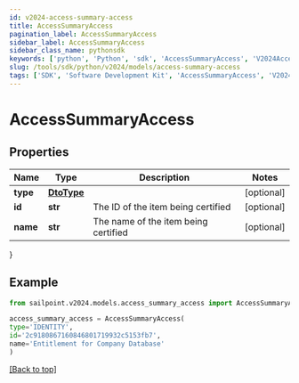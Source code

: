```yaml
---
id: v2024-access-summary-access
title: AccessSummaryAccess
pagination_label: AccessSummaryAccess
sidebar_label: AccessSummaryAccess
sidebar_class_name: pythonsdk
keywords: ['python', 'Python', 'sdk', 'AccessSummaryAccess', 'V2024AccessSummaryAccess'] 
slug: /tools/sdk/python/v2024/models/access-summary-access
tags: ['SDK', 'Software Development Kit', 'AccessSummaryAccess', 'V2024AccessSummaryAccess']
---
```


# AccessSummaryAccess


## Properties

Name | Type | Description | Notes
------------ | ------------- | ------------- | -------------
**type** | [**DtoType**](dto-type) |  | [optional] 
**id** | **str** | The ID of the item being certified | [optional] 
**name** | **str** | The name of the item being certified | [optional] 
}

## Example

```python
from sailpoint.v2024.models.access_summary_access import AccessSummaryAccess

access_summary_access = AccessSummaryAccess(
type='IDENTITY',
id='2c9180867160846801719932c5153fb7',
name='Entitlement for Company Database'
)

```
[[Back to top]](#) 

